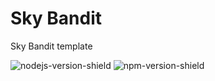 # Sky Bandit
Sky Bandit template

![nodejs-version-shield](https://img.shields.io/badge/Node.js-v18.14.0-blue)
![npm-version-shield](https://img.shields.io/badge/npm-v9.3.1-blue)

